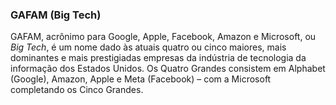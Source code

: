 ### GAFAM (Big Tech)

GAFAM, acrônimo para Google, Apple, Facebook, Amazon e Microsoft, ou _Big Tech_, é um nome dado às atuais quatro ou cinco maiores, mais dominantes e mais prestigiadas empresas da indústria de tecnologia da informação dos Estados Unidos. Os Quatro Grandes consistem em Alphabet (Google), Amazon, Apple e Meta (Facebook) – com a Microsoft completando os Cinco Grandes.
